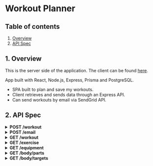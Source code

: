 # Workout Planner

## Table of contents

1. [Overview](#overview)
2. [API Spec](#api)

<a id="overview"></a>

## 1. Overview

This is the server side of the application.
The client can be found [here](https://github.com/PBara7a/workout-planner-client).

App built with React, Node.js, Express, Prisma and PostgreSQL.

- SPA built to plan and save my workouts.
- Client retrieves and sends data through an Express API.
- Can send workouts by email via SendGrid API.

<a id="api"></a>

## 2. API Spec

<details>
<summary><strong>POST /workout</strong>
</summary>

<strong>Example body</strong>

```sh
{
	"name": "Burn Fiesta",
	"target": "Full Body",
	"notes": "Low weight and max reps",
	"exercises": [1, 2]
}
```

<strong>Example response</strong>

```sh
{
	"workout": {
		"id": 4,
		"name": "Burn Fiesta",
		"target": "Full Body",
		"notes": "Low weight and max reps",
		"createdAt": "2022-08-26T10:59:25.037Z",
		"updatedAt": "2022-08-26T10:59:25.038Z",
		"exercises": [
			{
				"id": 1,
				"name": "3/4 sit-up",
				"demo": "0001",
				"equipmentId": 1,
				"targetId": 1,
				"bodyPartId": 1,
				"createdAt": "2022-08-23T13:36:41.502Z",
				"updatedAt": "2022-08-23T13:36:41.516Z"
			},
			{
				"id": 2,
				"name": "45° side bend",
				"demo": "0002",
				"equipmentId": 1,
				"targetId": 1,
				"bodyPartId": 1,
				"createdAt": "2022-08-23T13:36:41.502Z",
				"updatedAt": "2022-08-23T13:36:41.516Z"
			}
		]
	}
}
```

</details>

<details>
<summary><strong>POST /email</strong>
</summary>

<strong>Example body</strong>

```sh
{
	"email": "email@gmail.com",
	"workout": 1
}
```

<strong>Example response</strong>

```sh
{
	"email": "Sent"
}
```

</details>

<details>
<summary><strong>GET /workout</strong>

</summary>

<strong>Example response</strong>

```sh
{
	"workouts": [
		{
			"id": 1,
			"name": "Workout 1: Upperbody",
			"target": "Upperbody",
			"notes": "8-12 reps",
			"createdAt": "2022-08-31T16:17:14.639Z",
			"updatedAt": "2022-08-31T16:17:14.640Z",
			"exercises": [
				{
					"id": 99,
					"name": "barbell bench press",
					"demo": "0025",
					"equipmentId": 97,
					"targetId": 9,
					"bodyPartId": 9,
					"createdAt": "2022-08-31T16:10:52.907Z",
					"updatedAt": "2022-08-31T16:10:52.920Z"
				},
				{
					"id": 475,
					"name": "dumbbell bench seated press",
					"demo": "0290",
					"equipmentId": 459,
					"targetId": 55,
					"bodyPartId": 55,
					"createdAt": "2022-08-31T16:10:52.910Z",
					"updatedAt": "2022-08-31T16:10:52.920Z"
				},
				{
					"id": 481,
					"name": "dumbbell biceps curl",
					"demo": "0294",
					"equipmentId": 459,
					"targetId": 43,
					"bodyPartId": 33,
					"createdAt": "2022-08-31T16:10:52.910Z",
					"updatedAt": "2022-08-31T16:10:52.920Z"
				},
				{
					"id": 581,
					"name": "dumbbell lying triceps extension",
					"demo": "0351",
					"equipmentId": 459,
					"targetId": 33,
					"bodyPartId": 33,
					"createdAt": "2022-08-31T16:10:52.911Z",
					"updatedAt": "2022-08-31T16:10:52.920Z"
				},
				{
					"id": 1063,
					"name": "pull-up",
					"demo": "0652",
					"equipmentId": 1,
					"targetId": 6,
					"bodyPartId": 6,
					"createdAt": "2022-08-31T16:10:52.916Z",
					"updatedAt": "2022-08-31T16:10:52.921Z"
				}
			]
		}
	]
}
```

</details>

<details>
<summary><strong>GET /exercise</strong>
</summary>

<strong>Example response</strong>

```sh
{
	"exercises": [
		{
			"id": 1,
			"name": "3/4 sit-up",
			"demo": "0001",
			"equipmentId": 1,
			"targetId": 1,
			"bodyPartId": 1,
			"createdAt": "2022-09-01T14:15:44.761Z",
			"updatedAt": "2022-09-01T14:15:44.774Z"
		},
		{
			"id": 2,
			"name": "45° side bend",
			"demo": "0002",
			"equipmentId": 1,
			"targetId": 1,
			"bodyPartId": 1,
			"createdAt": "2022-09-01T14:15:44.761Z",
			"updatedAt": "2022-09-01T14:15:44.774Z"
		}
  ]
}
```

</details>

<details>
<summary><strong>GET /equipment</strong>
</summary>

<strong>Example response</strong>

```sh
{
	"equipments": [
		{
			"id": 1,
			"name": "body weight",
			"createdAt": "2022-08-22T14:39:42.741Z",
			"updatedAt": "2022-08-22T14:39:42.750Z"
		},
		{
			"id": 6,
			"name": "cable",
			"createdAt": "2022-08-22T14:39:42.741Z",
			"updatedAt": "2022-08-22T14:39:42.750Z"
		}
  ]
}
```

</details>

<details>
<summary><strong>GET /body/parts</strong>
</summary>

<strong>Example body</strong>

<strong>Example response</strong>

```sh
{
	"bodyparts": [
		{
			"id": 1,
			"name": "waist",
			"createdAt": "2022-08-22T14:39:43.043Z",
			"updatedAt": "2022-08-22T14:39:43.052Z"
		},
		{
			"id": 4,
			"name": "upper legs",
			"createdAt": "2022-08-22T14:39:43.043Z",
			"updatedAt": "2022-08-22T14:39:43.052Z"
		}
  ]
}
```

</details>

<details>
<summary><strong>GET /body/targets</strong>
</summary>

<strong>Example response</strong>

```sh
{
	"targets": [
		{
			"id": 1,
			"bodyPartId": 1,
			"name": "abs",
			"createdAt": "2022-08-22T14:39:43.331Z",
			"updatedAt": "2022-08-22T14:39:43.341Z"
		},
		{
			"id": 4,
			"bodyPartId": 4,
			"name": "quads",
			"createdAt": "2022-08-22T14:39:43.331Z",
			"updatedAt": "2022-08-22T14:39:43.341Z"
		}
  ]
}
```

</details>

